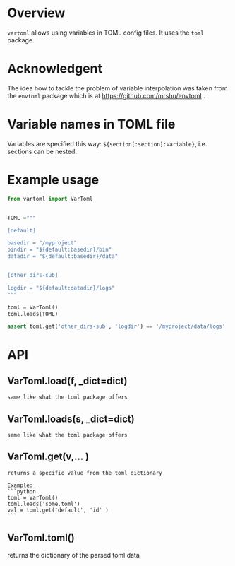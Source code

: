 # Overview

`vartoml` allows using variables in TOML config files. It uses the `toml` package.

# Acknowledgent

The idea how to tackle the problem of variable interpolation was taken
from the `envtoml` package which is at https://github.com/mrshu/envtoml .

# Variable names in TOML file

Variables are specified this way: `${section[:section]:variable}`, i.e. sections can be nested.

# Example usage

```python
from vartoml import VarToml


TOML ="""

[default]

basedir = "/myproject"
bindir = "${default:basedir}/bin"
datadir = "${default:basedir}/data"


[other_dirs-sub]

logdir = "${default:datadir}/logs"
"""

toml = VarToml()
toml.loads(TOML)

assert toml.get('other_dirs-sub', 'logdir') == '/myproject/data/logs'
```

# API

## VarToml.load(f, _dict=dict)

    same like what the toml package offers

## VarToml.loads(s, _dict=dict)

    same like what the toml package offers

## VarToml.get(v,... ) 

    returns a specific value from the toml dictionary

    Example: 
    ```python
    toml = VarToml()
    toml.loads('some.toml')
    val = toml.get('default', 'id' )
    ```

## VarToml.toml()

  returns the dictionary of the parsed toml data
